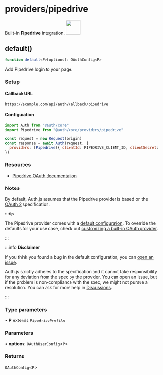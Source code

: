 # providers/pipedrive

<div style={{backgroundColor: "#000", display: "flex", justifyContent: "space-between", color: "#fff", padding: 16}}>
<span>Built-in <b>Pipedrive</b> integration.</span>
<a href="https://www.pipedrive.com/">
  <img style={{display: "block"}} src="https://authjs.dev/img/providers/pipedrive.svg" height="48" />
</a>
</div>

## default()

```ts
function default<P>(options): OAuthConfig<P>
```

Add Pipedrive login to your page.

### Setup

#### Callback URL
```
https://example.com/api/auth/callback/pipedrive
```

#### Configuration
```js
import Auth from "@auth/core"
import Pipedrive from "@auth/core/providers/pipedrive"

const request = new Request(origin)
const response = await Auth(request, {
  providers: [Pipedrive({ clientId: PIPEDRIVE_CLIENT_ID, clientSecret: PIPEDRIVE_CLIENT_SECRET })],
})
```

### Resources

 - [Pipedrive OAuth documentation](https://pipedrive.readme.io/docs/marketplace-oauth-authorization)

### Notes

By default, Auth.js assumes that the Pipedrive provider is
based on the [OAuth 2](https://www.rfc-editor.org/rfc/rfc6749.html) specification.

:::tip

The Pipedrive provider comes with a [default configuration](https://github.com/nextauthjs/next-auth/blob/main/packages/core/src/providers/pipedrive.ts).
To override the defaults for your use case, check out [customizing a built-in OAuth provider](https://authjs.dev/guides/providers/custom-provider#override-default-options).

:::

:::info **Disclaimer**

If you think you found a bug in the default configuration, you can [open an issue](https://authjs.dev/new/provider-issue).

Auth.js strictly adheres to the specification and it cannot take responsibility for any deviation from
the spec by the provider. You can open an issue, but if the problem is non-compliance with the spec,
we might not pursue a resolution. You can ask for more help in [Discussions](https://authjs.dev/new/github-discussions).

:::

### Type parameters

• **P** extends `PipedriveProfile`

### Parameters

• **options**: `OAuthUserConfig`\<`P`\>

### Returns

`OAuthConfig`\<`P`\>
